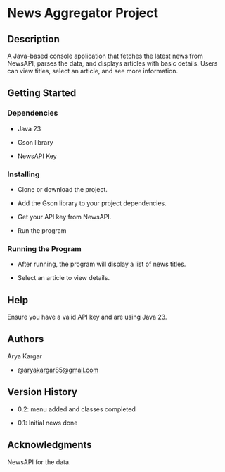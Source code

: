 # News Aggregator Project
## Description
A Java-based console application that fetches the latest news from NewsAPI, parses the data, and displays articles with basic details. Users can view titles, select an article, and see more information.

## Getting Started
### Dependencies
* Java 23

* Gson library

* NewsAPI Key

### Installing
* Clone or download the project.

* Add the Gson library to your project dependencies.

* Get your API key from NewsAPI.

* Run the program

### Running the Program
* After running, the program will display a list of news titles.

* Select an article to view details.

## Help
Ensure you have a valid API key and are using Java 23.

## Authors
Arya Kargar
* @aryakargar85@gmail.com


## Version History
* 0.2: menu added and classes completed

* 0.1: Initial news done 


## Acknowledgments
NewsAPI for the data.